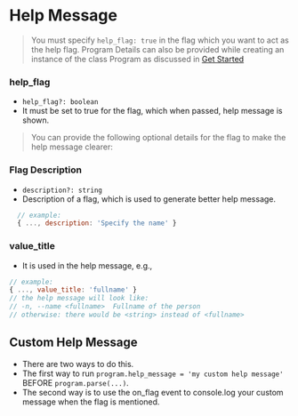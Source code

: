 # Help Message

> You must specify `help_flag: true` in the flag which you want to act as the help flag. Program Details can also be provided while creating an instance of the class Program as discussed in [Get Started](src/get_started.md#program-details)

### help_flag

- `help_flag?: boolean`
- It must be set to true for the flag, which when passed, help message is shown. 

> You can provide the following optional details for the flag to make the help message clearer:

### Flag Description

- `description?: string`
- Description of a flag, which is used to generate better help message.

```js
  // example:
  { ..., description: 'Specify the name' }
```

### value_title

- It is used in the help message, e.g.,

```js
// example:
{ ..., value_title: 'fullname' }
// the help message will look like:
// -n, --name <fullname>  Fullname of the person
// otherwise: there would be <string> instead of <fullname>
```

## Custom Help Message

- There are two ways to do this.
- The first way to run `program.help_message = 'my custom help message'` BEFORE `program.parse(...)`.
- The second way is to use the on_flag event to console.log your custom message when the flag is mentioned.